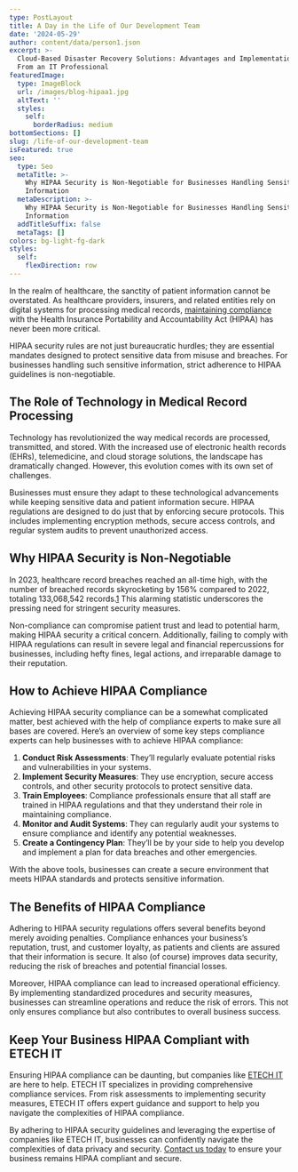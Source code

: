 ```yaml
---
type: PostLayout
title: A Day in the Life of Our Development Team
date: '2024-05-29'
author: content/data/person1.json
excerpt: >-
  Cloud-Based Disaster Recovery Solutions: Advantages and Implementation Tips
  From an IT Professional
featuredImage:
  type: ImageBlock
  url: /images/blog-hipaa1.jpg
  altText: ''
  styles:
    self:
      borderRadius: medium
bottomSections: []
slug: /life-of-our-development-team
isFeatured: true
seo:
  type: Seo
  metaTitle: >-
    Why HIPAA Security is Non-Negotiable for Businesses Handling Sensitive
    Information
  metaDescription: >-
    Why HIPAA Security is Non-Negotiable for Businesses Handling Sensitive
    Information
  addTitleSuffix: false
  metaTags: []
colors: bg-light-fg-dark
styles:
  self:
    flexDirection: row
---
```

In the realm of healthcare, the sanctity of patient information cannot be overstated. As healthcare providers, insurers, and related entities rely on digital systems for processing medical records, [maintaining compliance](https://etechitsupport.com/hipaa-compliance/) with the Health Insurance Portability and Accountability Act (HIPAA) has never been more critical.

HIPAA security rules are not just bureaucratic hurdles; they are essential mandates designed to protect sensitive data from misuse and breaches. For businesses handling such sensitive information, strict adherence to HIPAA guidelines is non-negotiable.

## **The Role of Technology in Medical Record Processing**

Technology has revolutionized the way medical records are processed, transmitted, and stored. With the increased use of electronic health records (EHRs), telemedicine, and cloud storage solutions, the landscape has dramatically changed. However, this evolution comes with its own set of challenges.

Businesses must ensure they adapt to these technological advancements while keeping sensitive data and patient information secure. HIPAA regulations are designed to do just that by enforcing secure protocols. This includes implementing encryption methods, secure access controls, and regular system audits to prevent unauthorized access.

## **Why HIPAA Security is Non-Negotiable**

In 2023, healthcare record breaches reached an all-time high, with the number of breached records skyrocketing by 156% compared to 2022, totaling 133,068,542 records.[1](https://www.hipaajournal.com/security-breaches-in-healthcare/) This alarming statistic underscores the pressing need for stringent security measures.

Non-compliance can compromise patient trust and lead to potential harm, making HIPAA security a critical concern. Additionally, failing to comply with HIPAA regulations can result in severe legal and financial repercussions for businesses, including hefty fines, legal actions, and irreparable damage to their reputation.

## **How to Achieve HIPAA Compliance**

Achieving HIPAA security compliance can be a somewhat complicated matter, best achieved with the help of compliance experts to make sure all bases are covered. Here’s an overview of some key steps compliance experts can help businesses with to achieve HIPAA compliance:

1. **Conduct Risk Assessments**: They’ll regularly evaluate potential risks and vulnerabilities in your systems.
2. **Implement Security Measures**: They use encryption, secure access controls, and other security protocols to protect sensitive data.
3. **Train Employees**: Compliance professionals ensure that all staff are trained in HIPAA regulations and that they understand their role in maintaining compliance.
4. **Monitor and Audit Systems**: They can regularly audit your systems to ensure compliance and identify any potential weaknesses.
5. **Create a Contingency Plan**: They’ll be by your side to help you develop and implement a plan for data breaches and other emergencies.

With the above tools, businesses can create a secure environment that meets HIPAA standards and protects sensitive information.

## **The Benefits of HIPAA Compliance**

Adhering to HIPAA security regulations offers several benefits beyond merely avoiding penalties. Compliance enhances your business’s reputation, trust, and customer loyalty, as patients and clients are assured that their information is secure. It also (of course) improves data security, reducing the risk of breaches and potential financial losses.

Moreover, HIPAA compliance can lead to increased operational efficiency. By implementing standardized procedures and security measures, businesses can streamline operations and reduce the risk of errors. This not only ensures compliance but also contributes to overall business success.

## **Keep Your Business HIPAA Compliant with ETECH IT**

Ensuring HIPAA compliance can be daunting, but companies like [ETECH IT](https://etechitsupport.com/) are here to help. ETECH IT specializes in providing comprehensive compliance services. From risk assessments to implementing security measures, ETECH IT offers expert guidance and support to help you navigate the complexities of HIPAA compliance.

By adhering to HIPAA security guidelines and leveraging the expertise of companies like ETECH IT, businesses can confidently navigate the complexities of data privacy and security. [Contact us today](https://etechitsupport.com/contact/) to ensure your business remains HIPAA compliant and secure.